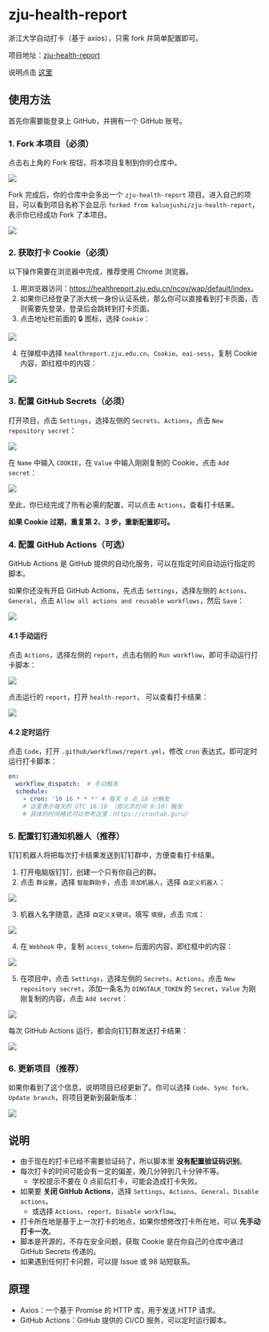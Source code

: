 # zju-health-report

浙江大学自动打卡（基于 axios），只需 fork 并简单配置即可。

项目地址：[zju-health-report](https://github.com/kaluojushi/zju-health-report)

说明点击 [这里](#说明)

## 使用方法

首先你需要能登录上 GitHub，并拥有一个 GitHub 账号。

### 1. Fork 本项目（必须）

点击右上角的 Fork 按钮，将本项目复制到你的仓库中。

![](https://cdn.jsdelivr.net/gh/kaluojushi/Corecabin-Picbed/img/zju-health-report/01.png)

Fork 完成后，你的仓库中会多出一个 `zju-health-report` 项目。进入自己的项目，可以看到项目名称下会显示 `forked from kaluojushi/zju-health-report`，表示你已经成功 Fork 了本项目。

![](https://cdn.jsdelivr.net/gh/kaluojushi/Corecabin-Picbed/img/zju-health-report/02.png)

### 2. 获取打卡 Cookie（必须）

以下操作需要在浏览器中完成，推荐使用 Chrome 浏览器。

1. 用浏览器访问：<https://healthreport.zju.edu.cn/ncov/wap/default/index>。
2. 如果你已经登录了浙大统一身份认证系统，那么你可以直接看到打卡页面，否则需要先登录，登录后会跳转到打卡页面。
3. 点击地址栏前面的 🔒 图标，选择 `Cookie`：

  ![](https://cdn.jsdelivr.net/gh/kaluojushi/Corecabin-Picbed/img/zju-health-report/03.png)

4. 在弹框中选择 `healthreport.zju.edu.cn`、`Cookie`、`eai-sess`，复制 Cookie 内容，即红框中的内容：

  ![](https://cdn.jsdelivr.net/gh/kaluojushi/Corecabin-Picbed/img/zju-health-report/04.png)

### 3. 配置 GitHub Secrets（必须）

打开项目，点击 `Settings`，选择左侧的 `Secrets`、`Actions`，点击 `New repository secret`：

![](https://cdn.jsdelivr.net/gh/kaluojushi/Corecabin-Picbed/img/zju-health-report/05.png)

在 `Name` 中输入 `COOKIE`，在 `Value` 中输入刚刚复制的 Cookie，点击 `Add secret`：

![](https://cdn.jsdelivr.net/gh/kaluojushi/Corecabin-Picbed/img/zju-health-report/06.png)

至此，你已经完成了所有必需的配置，可以点击 `Actions`，查看打卡结果。

**如果 Cookie 过期，重复第 2、3 步，重新配置即可。**

### 4. 配置 GitHub Actions（可选）

GitHub Actions 是 GitHub 提供的自动化服务，可以在指定时间自动运行指定的脚本。

如果你还没有开启 GitHub Actions，先点击 `Settings`，选择左侧的 `Actions`、`General`，点击 `Allow all actions and reusable workflows`，然后 `Save`：

![](https://cdn.jsdelivr.net/gh/kaluojushi/Corecabin-Picbed/img/zju-health-report/07.png)

#### 4.1 手动运行

点击 `Actions`，选择左侧的 `report`，点击右侧的 `Run workflow`，即可手动运行打卡脚本：

![](https://cdn.jsdelivr.net/gh/kaluojushi/Corecabin-Picbed/img/zju-health-report/08.png)

点击运行的 `report`，打开 `health-report`， 可以查看打卡结果：

![](https://cdn.jsdelivr.net/gh/kaluojushi/Corecabin-Picbed/img/zju-health-report/09.png)

#### 4.2 定时运行

点击 `Code`，打开 `.github/workflows/report.yml`，修改 `cron` 表达式，即可定时运行打卡脚本：

```yaml
on:
  workflow_dispatch:  # 手动触发
  schedule:
    - cron: '10 16 * * *' # 每天 0 点 10 分触发
    # 这里表示每天的 UTC 16:10 （即北京时间 0:10）触发
    # 具体的时间格式可以参考这里：https://crontab.guru/
```

### 5. 配置钉钉通知机器人（推荐）

钉钉机器人将把每次打卡结果发送到钉钉群中，方便查看打卡结果。

1. 打开电脑版钉钉，创建一个只有你自己的群。
2. 点击 `群设置`，选择 `智能群助手`，点击 `添加机器人`，选择 `自定义机器人`：

  ![](https://cdn.jsdelivr.net/gh/kaluojushi/Corecabin-Picbed/img/zju-health-report/11.png)

3. 机器人名字随意，选择 `自定义关键词`，填写 `填报`，点击 `完成`：

  ![](https://cdn.jsdelivr.net/gh/kaluojushi/Corecabin-Picbed/img/zju-health-report/12.png)

4. 在 `Webhook` 中，复制 `access_token=` 后面的内容，即红框中的内容：

  ![](https://cdn.jsdelivr.net/gh/kaluojushi/Corecabin-Picbed/img/zju-health-report/13.png)

5. 在项目中，点击 `Settings`，选择左侧的 `Secrets`、`Actions`，点击 `New repository secret`，添加一条名为 `DINGTALK_TOKEN` 的 `Secret`，`Value` 为刚刚复制的内容，点击 `Add secret`：

  ![](https://cdn.jsdelivr.net/gh/kaluojushi/Corecabin-Picbed/img/zju-health-report/14.png)

每次 GitHub Actions 运行，都会向钉钉群发送打卡结果：

![](https://cdn.jsdelivr.net/gh/kaluojushi/Corecabin-Picbed/img/zju-health-report/16.png)

### 6. 更新项目（推荐）

如果你看到了这个信息，说明项目已经更新了。你可以选择 `Code`、`Sync fork`、`Update branch`，将项目更新到最新版本：

![](https://cdn.jsdelivr.net/gh/kaluojushi/Corecabin-Picbed/img/zju-health-report/17.png)

## 说明

- 由于现在的打卡已经不需要验证码了，所以脚本里 **没有配置验证码识别**。
- 每次打卡的时间可能会有一定的偏差，晚几分钟到几十分钟不等。
  - 学校提示不要在 0 点前后打卡，可能会造成打卡失败。
- 如果要 **关闭 GitHub Actions**，选择 `Settings`、`Actions`、`General`、`Disable actions`。
  - 或选择 `Actions`、`report`、`Disable workflow`。
- 打卡所在地是基于上一次打卡的地点，如果你想修改打卡所在地，可以 **先手动打卡一次**。
- 脚本是开源的，不存在安全问题，获取 Cookie 是在你自己的仓库中通过 GitHub Secrets 传递的。
- 如果遇到任何打卡问题，可以提 Issue 或 98 站短联系。

## 原理

- Axios：一个基于 Promise 的 HTTP 库，用于发送 HTTP 请求。
- GitHub Actions：GitHub 提供的 CI/CD 服务，可以定时运行脚本。

